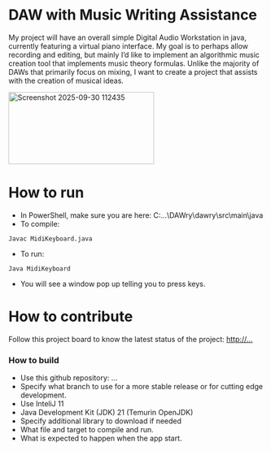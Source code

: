 # DAW with Music Writing Assistance
My project will have an overall simple Digital Audio Workstation in java, currently featuring 
a virtual piano interface. My goal is to perhaps allow recording and editing, but mainly I’d 
like to implement an algorithmic music creation tool that implements music theory formulas. 
Unlike the majority of DAWs that primarily focus on mixing, I want to create a project that 
assists with the creation of musical ideas.  

<img width="286" height="142" alt="Screenshot 2025-09-30 112435" src="https://github.com/user-attachments/assets/37f34e35-433b-44af-a708-cf8dc3bb3bb0" />

# How to run   
- In PowerShell, make sure you are here: C:\...\DAWry\dawry\src\main\java  
- To compile:
```
Javac MidiKeyboard.java  
```
- To run:
```
Java MidiKeyboard
```
- You will see a window pop up telling you to press keys.

# How to contribute
Follow this project board to know the latest status of the project: [http://...]([http://...])  

### How to build
- Use this github repository: ... 
- Specify what branch to use for a more stable release or for cutting edge development.  
- Use InteliJ 11
- Java Development Kit (JDK) 21 (Temurin OpenJDK)
- Specify additional library to download if needed 
- What file and target to compile and run. 
- What is expected to happen when the app start. 
